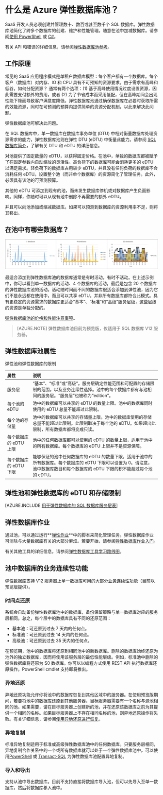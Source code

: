 <properties
	pageTitle="SQL 数据库的弹性数据库池 | Azure"
	description="可通过使用池管理成百上千个数据库可通过池分发一组性能单位的一个价格。可随心所欲地移入或移出数据。"
	keywords="弹性数据库,sql 数据库"
	services="sql-database"
	documentationCenter=""
	authors="sidneyh"
	manager="jhubbard"
	editor="cgronlun"/>

<tags
	ms.service="sql-database"
	ms.date="04/04/2016"
	wacn.date="06/14/2016"/>


# 什么是 Azure 弹性数据库池？

SaaS 开发人员必须创建并管理数十、数百或甚至数千个 SQL 数据库。弹性数据库池简化了跨多个数据库的创建、维护和性能管理。随意在池中加减数据库。请参阅[使用 PowerShell](/documentation/articles/sql-database-elastic-pool-create-powershell) 或 [C#](/documentation/articles/sql-database-elastic-pool-csharp)。

有关 API 和错误的详细信息，请参阅[弹性数据库池参考](/documentation/articles/sql-database-elastic-pool-reference)。

## 工作原理

常见的 SaaS 应用程序模式是单租户数据库模型：每个客户都有一个数据库。每个客户（数据库）对内存、IO 和 CPU 具有不可预知的资源要求。由于需求有高峰和低谷，如何分配资源？ 通常有两个选项：(1) 基于高峰使用情况过度设置资源，因此需要支付额外的费用，或者 (2) 为了节省成本而采用低配，但在高峰期间会出现性能下降而导致客户满意度降低。弹性数据库池通过确保数据库在必要时获取所需的效能资源，同时在可预测的预算内提供简单的资源分配机制，以此来解决此问题。

弹性数据库池可解决此问题。

在 SQL 数据库中，单一数据库在数据库事务单位 (DTU) 中相对衡量数据库处理资源需求的能力，弹性数据库池则在弹性 DTU (eDTU) 中衡量此能力。请参阅 [SQL 数据库简介](/documentation/articles/sql-database-technical-overview/#understand-dtus)，了解有关 DTU 和 eDTU 的详细信息。

对池提供了固定数量的 eDTU，以获得固定价格。在池中，单独的数据库都被赋予了在固定参数内自动缩放的灵活性。高负荷下的数据库可能会消耗更多的 eDTU 以满足需求。轻负荷下的数据库占用较少 eDTU，并且没有任何负荷的数据库不会消耗任何 eDTU。设置整个池（而非单个数据库）的资源简化了管理任务。此外，必须具有该池的可预测预算。

其他的 eDTU 可添加到现有的池，而未发生数据库停机或对数据库产生负面影响。同样，你随时可以从现有池中删除不再需要的额外 eDTU。

并且可以向池添加或缩减数据库。如果可以预测到数据库的资源利用率不足，则将其移出。

## 在池中有哪些数据库？

![弹性数据库池中共享 eDTU 的 SQL 数据库。][1]

最适合添加到弹性数据库池的数据库通常是有时活动，有时不活动。在上述示例中，你可以看到单一数据库的活动、4 个数据库的活动，最后是包含 20 个数据库的弹性数据库池的活动。活动随时间而不同的数据库很适合添加到弹性池，因为它们不是永远都在使用中，而且可以共享 eDTU。并非所有数据库都符合此模式。具有更稳定的资源需求的数据库更适合“基本”、“标准”和“高级”服务层级，这些层级的资源是单独分配的。

[弹性数据库池的价格和性能注意事项](/documentation/articles/sql-database-elastic-pool-guidance)。


> [AZURE.NOTE] 弹性数据库池目前为预览版，仅适用于 SQL 数据库 V12 服务器。

## 弹性数据库池属性
弹性池和弹性数据库的限制

| 属性 | 说明 |
| :-- | :-- |
| 服务层 | “基本”、“标准”或“高级”。服务层确定性能范围和可配置的存储限制的范围，以及业务连续性选择。池中的每个数据库都有与池相同的服务层。“服务层”也被称为“edition”。|
| 每个池的 eDTU | 池中的数据库可以共享的 eDTU 的数量上限。池中的数据库同时使用的 eDTU 总量不能超过此限制。 |
| 每个池的存储量 | 池中的数据库可以共享的存储量上限。池中的数据库使用的存储总量不能超过此限制。此限制取决于每个池的 eDTU。如果超出此限制，所有数据库都将变成只读。 |
| 每个数据库的 eDTU 上限 | 池中的任何数据库都可以使用的 eDTU 的数量上限，适用于池中的所有数据库。每个数据库的 eDTU 上限并不是资源保障。 |
| 每个数据库的 eDTU 下限 | 能够保证的池中任何数据库的 eDTU 的数量下限，适用于池中的所有数据库。每个数据库的 eDTU 下限可以设置为 0。请注意，池中数据库数目和每个数据库的 eDTU 下限的积不能超过每个池的 eDTU。 |


## 弹性池和弹性数据库的 eDTU 和存储限制


[AZURE.INCLUDE [用于弹性数据库的 SQL 数据库服务层表](../includes/sql-database-service-tiers-table-elastic-db-pools.md)]

## 弹性数据库作业

通过池，可以通过运行**[弹性作业](/documentation/articles/sql-database-elastic-jobs-overview)**中的脚本来简化管理任务。弹性数据库作业可消除与大量数据库有关的大部分麻烦。若要开始，请参阅[弹性数据库作业入门](/documentation/articles/sql-database-elastic-jobs-getting-started)。

有关其他工具的详细信息，请参阅[弹性数据库工具学习路线图](https://azure.microsoft.com/documentation/learning-paths/sql-database-elastic-scale)。

## 池中数据库的业务连续性功能

弹性数据库支持 V12 服务器上单一数据库可用的大部分[业务连续性功能](/documentation/articles/sql-database-business-continuity)（目前以预览版提供）。

### 时间点还原

系统会自动备份弹性数据库池中的数据库，备份保留策略与单一数据库对应的服务层相同。总之，每个层中的数据库具有不同的还原范围：

* 基本池：可还原到过去 7 天内的任何点。
* 标准池：可还原到过去 14 天内的任何点。
* 高级池：可还原到过去 35 天内的任何点。

在预览期，池中的数据库将还原到相同池中的新数据库。删除的数据库始终还原为池外的独立数据库，因而将使用该服务层的最低性能层级。例如，标准池中删除的弹性数据库将还原为 S0 数据库。你可以以编程方式使用 REST API 执行数据库还原操作。PowerShell cmdlet 支持即将推出。

### 异地还原

异地还原功能允许你将池中的数据库恢复到其他区域中的服务器。在使用预览版期间，若要将池中的数据库还原到其他服务器，目标服务器需要有一个名称与源池相同的池。如果需要，请在目标服务器上创建新的池，并在还原该数据库之前为其提供一个相同的名称。如果目标服务器上不存在相同名称的池，则异地还原操作将失败。有关详细信息，请参阅[使用异地还原进行恢复](/documentation/articles/sql-database-disaster-recovery/#recover-using-geo-restore)。


### 异地复制

标准异地复制适用于标准或高级弹性数据库池中的任何数据库。只要服务层相同，异地复制合作关系中的一个或所有数据库就可以处于一个弹性数据库池中。可以使用[PowerShell](/documentation/articles/sql-database-geo-replication-powershell) 或 [Transact-SQL](/documentation/articles/sql-database-geo-replication-transact-sql) 为弹性数据库池配置异地复制。

### 导入和导出

支持从池中导出数据库。目前不支持直接将数据库导入池，但可以先导入至单一数据库，然后将数据库移入池中。


<!--Image references-->
[1]: ./media/sql-database-elastic-pool/databases.png

<!---HONumber=Mooncake_0606_2016-->
